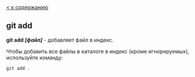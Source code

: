 [ < к содержанию](./readme.md)

## git add

**git add _[файл]_** - добавляет файл в индекс.

Чтобы добавить все файлы в каталоге в индекс (кроме игнорируемых), используйте команду:

```bash=
git add .
```
